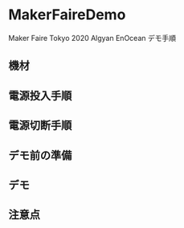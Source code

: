 # MakerFaireDemo

Maker Faire Tokyo 2020 Algyan EnOcean デモ手順

## 機材


## 電源投入手順


## 電源切断手順


## デモ前の準備


## デモ


## 注意点
